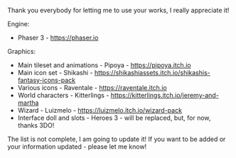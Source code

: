 Thank you everybody for letting me to use your works, I really appreciate it!

Engine:
- Phaser 3 - https://phaser.io

Graphics:
- Main tileset and animations - Pipoya - https://pipoya.itch.io
- Main icon set - Shikashi - https://shikashiassets.itch.io/shikashis-fantasy-icons-pack
- Various icons - Raventale - https://raventale.itch.io
- World characters - Kitterlings - https://kitterlings.itch.io/jeremy-and-martha
- Wizard - Luizmelo - https://luizmelo.itch.io/wizard-pack
- Interface doll and slots - Heroes 3 - will be replaced, but, for now, thanks 3DO!

The list is not complete, I am going to update it! If you want to be added or your information updated - please let me know!